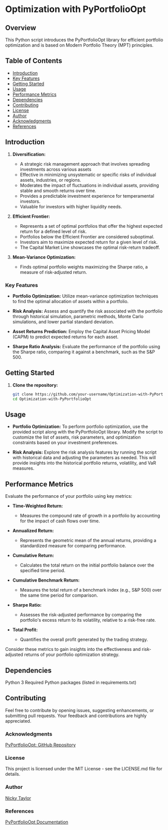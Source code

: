 # Optimization with PyPortfolioOpt


## Overview

This Python script introduces the PyPortfolioOpt library for efficient portfolio optimization and is 
based on Modern Portfolio Theory (MPT) principles.

## Table of Contents

- [Introduction](#introduction)
- [Key Features](#key-features)
- [Getting Started](#getting-started)
- [Usage](#usage)
- [Performance Metrics](#performance-metrics)
- [Dependencies](#dependencies)
- [Contributing](#contributing)
- [License](#license)
- [Author](#author)
- [Acknowledgments](#acknowledgments)
- [References](#references)

## Introduction

1) **Diversification:**
   - A strategic risk management approach that involves spreading investments across various assets
   - Effective in minimizing unsystematic or specific risks of individual assets, industries, or regions.
   - Moderates the impact of fluctuations in individual assets, providing stable and smooth returns over time.
   - Provides a predictable investment experience for temperamental investors.
   - Valuable for investors with higher liquidity needs.

2) **Efficient Frontier:**
   - Represents a set of optimal portfolios that offer the highest expected return for a defined level of risk.
   - Portfolios below the Efficient Frontier are considered suboptimal.
   - Investors aim to maximize expected return for a given level of risk.
   - The Capital Market Line showcases the optimal risk-return tradeoff.

3) **Mean-Variance Optimization:**
   - Finds optimal portfolio weights maximizing the Sharpe ratio, a measure of risk-adjusted return.


### Key Features

- **Portfolio Optimization:** Utilize mean-variance optimization techniques to find the optimal allocation of assets within a portfolio.
  
- **Risk Analysis:** Assess and quantify the risk associated with the portfolio through historical simulation, parametric methods, Monte Carlo simulations, and lower partial standard deviation.

- **Asset Returns Prediction:** Employ the Capital Asset Pricing Model (CAPM) to predict expected returns for each asset.

- **Sharpe Ratio Analysis:** Evaluate the performance of the portfolio using the Sharpe ratio, comparing it against a benchmark, such as the S&P 500.

 
 ## Getting Started

 1. **Clone the repository:**
      ```bash
      git clone https://github.com/your-username/Optimization-with-PyPortfolioOpt.git
      cd Optimization-with-PyPortfolioOpt


 ## Usage

- **Portfolio Optimization:**
To perform portfolio optimization, use the provided script along with the PyPortfolioOpt library. Modify the script to customize the list of assets, risk parameters, and optimization constraints based on your investment preferences.

- **Risk Analysis:**
Explore the risk analysis features by running the script with historical data and adjusting the parameters as needed. This will provide insights into the historical portfolio returns, volatility, and VaR measures.

## Performance Metrics

Evaluate the performance of your portfolio using key metrics:

- **Time-Weighted Return:**
  - Measures the compound rate of growth in a portfolio by accounting for the impact of cash flows over time.

- **Annualized Return:**
  - Represents the geometric mean of the annual returns, providing a standardized measure for comparing performance.

- **Cumulative Return:**
  - Calculates the total return on the initial portfolio balance over the specified time period.

- **Cumulative Benchmark Return:**
  - Measures the total return of a benchmark index (e.g., S&P 500) over the same time period for comparison.

- **Sharpe Ratio:**
  - Assesses the risk-adjusted performance by comparing the portfolio's excess return to its volatility, relative to a risk-free rate.

- **Total Profit:**
  - Quantifies the overall profit generated by the trading strategy.

Consider these metrics to gain insights into the effectiveness and risk-adjusted returns of your portfolio optimization strategy.

## Dependencies

Python 3
Required Python packages (listed in requirements.txt)

## Contributing

Feel free to contribute by opening issues, suggesting enhancements, or submitting pull requests. Your feedback and contributions are highly appreciated.

### Acknowledgments

[PyPortfolioOpt: GitHub Repository](https://github.com/robertmartin8/PyPortfolioOpt)

### License
This project is licensed under the MIT License - see the LICENSE.md file for details.

### Author
[Nicky Taylor](https://github.com/CoderNicky)

### References
[PyPortfolioOpt Documentation](https://pyportfolioopt.readthedocs.io/en/latest/)
